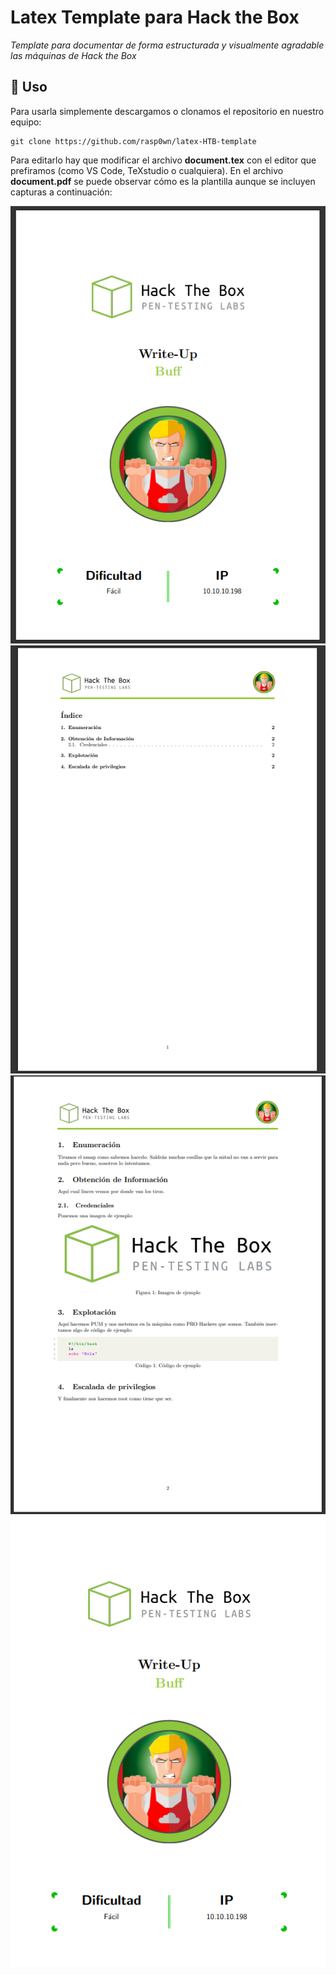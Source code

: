 # Latex Template para Hack the Box
_Template para documentar de forma estructurada y visualmente agradable las máquinas de Hack the Box_



## 🔧 Uso
Para usarla simplemente descargamos o clonamos el repositorio en nuestro equipo: 
```
git clone https://github.com/rasp0wn/latex-HTB-template
```
Para editarlo hay que modificar el archivo **document.tex** con el editor que prefiramos (como VS Code, TeXstudio o cualquiera). En el archivo **document.pdf** se puede observar cómo es la plantilla aunque se incluyen capturas a continuación: 

![preview de la portada](Images/portada_preview.PNG)
![preview del índice](Images/index_preview.PNG)
![preview del contenido](Images/content_preview.PNG)
![preview del asd](Images/test.png)





